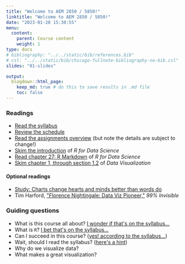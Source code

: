 ```yaml
---
title: "Welcome to AEM 2850 / 5850!"
linktitle: "Welcome to AEM 2850 / 5850!"
date: "2023-01-20 15:30:55"
menu:
  content:
    parent: Course content
    weight: 1
type: docs
# bibliography: "../../static/bib/references.bib"
# csl: "../../static/bib/chicago-fullnote-bibliography-no-bib.csl"
slides: "01-slides"

output:
  blogdown::html_page:
    keep_md: true # do this to save results in .md file
    toc: false
---
```


### Readings

- [Read the syllabus](/syllabus/)
- [Review the schedule](/schedule/)
- [Read the assignments overview](/assignment/) (but note the details are subject to change!)
- <i class="fas fa-book"></i> [Skim the introduction](https://r4ds.had.co.nz/introduction.html) of *R for Data Science*
- <i class="fas fa-book"></i> [Read chapter 27: R Markdown](https://r4ds.had.co.nz/r-markdown.html) of *R for Data Science*
- <i class="fas fa-book"></i> [Skim chapter 1, through section 1.2](http://socviz.co/lookatdata.html) of *Data Visualization*

#### Optional readings

- <i class="fas fa-external-link-square-alt"></i> [Study: Charts change hearts and minds better than words do](https://www.washingtonpost.com/news/wonk/wp/2018/06/15/study-charts-change-hearts-and-minds-better-than-words-do/?utm_term=.4474599c0d5e)
- <i class="fas fa-podcast"></i> Tim Harford, ["Florence Nightingale: Data Viz Pioneer,"](https://99percentinvisible.org/episode/florence-nightingale-data-viz-pioneer/) *99% Invisible*


### Guiding questions

<!-- *You don’t need to answer all of these—or even any of them! These are just here to help guide your thinking.* -->

- What is this course all about? [I wonder if that's on the syllabus...](/syllabus/#course-overview)
- What is `R`? [I bet that's on the syllabus...](/syllabus/#course-materials)
- Can I succeed in this course? ([yes! according to the syllabus...](/syllabus/#success-in-this-course))
- Wait, should I read the syllabus? ([here's a hint](https://www.cameo.com/v/5f2b392a0299b100202e624a?utm_campaign=video_share_to_copy))
- Why do we visualize data?
- What makes a great visualization?


<!-- ### Slides -->

<!-- The slides for today's lesson are available online as an HTML file. Use the buttons below to open the slides either as an interactive website or as a static PDF (for printing or storing for later). -->

<!-- {{< blogdown/slide-buttons >}} -->

<!-- **Fun fact**: If you type <kbd>?</kbd> (or <kbd>shift</kbd> + <kbd>/</kbd>) while going through the slides, you can see a list of special slide-specific commands. -->
